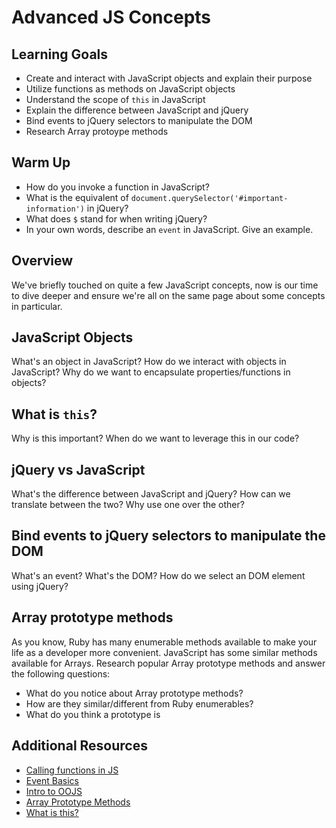 # Advanced JS Concepts

## Learning Goals

* Create and interact with JavaScript objects and explain their purpose
* Utilize functions as methods on JavaScript objects
* Understand the scope of `this` in JavaScript
* Explain the difference between JavaScript and jQuery
* Bind events to jQuery selectors to manipulate the DOM
* Research Array protoype methods 

## Warm Up

* How do you invoke a function in JavaScript?
* What is the equivalent of `document.querySelector('#important-information')` in jQuery?
* What does `$` stand for when writing jQuery?
* In your own words, describe an `event` in JavaScript. Give an example.

## Overview

We've briefly touched on quite a few JavaScript concepts, now is our time to dive deeper and ensure we're all on the same page about some concepts in particular. 

## JavaScript Objects

What's an object in JavaScript?
How do we interact with objects in JavaScript?
Why do we want to encapsulate properties/functions in objects?

## What is `this`?

Why is this important?
When do we want to leverage this in our code?

## jQuery vs JavaScript

What's the difference between JavaScript and jQuery?
How can we translate between the two?
Why use one over the other?

## Bind events to jQuery selectors to manipulate the DOM

What's an event? What's the DOM?
How do we select an DOM element using jQuery? 

## Array prototype methods

As you know, Ruby has many enumerable methods available to make your life as a developer more convenient. JavaScript has some similar methods available for Arrays. Research popular Array prototype methods and answer the following questions:

* What do you notice about Array prototype methods?
* How are they similar/different from Ruby enumerables?
* What do you think a prototype is

## Additional Resources

* [Calling functions in JS](https://github.com/mdn/advanced-js-fundamentals-ck/blob/gh-pages/tutorials/02-functions/01-calling-functions.md)
* [Event Basics](https://github.com/mdn/advanced-js-fundamentals-ck/blob/gh-pages/tutorials/04-events/01-basic-events.md)
* [Intro to OOJS](https://github.com/mdn/advanced-js-fundamentals-ck/blob/gh-pages/tutorials/03-object-oriented-javascript/01-introduction-to-object-oriented-javascript.md)
* [Array Prototype Methods](https://github.com/mdn/advanced-js-fundamentals-ck/blob/gh-pages/tutorials/01-array-prototype-methods/README.md)
* [What is this?](https://github.com/mdn/advanced-js-fundamentals-ck/blob/gh-pages/tutorials/02-functions/02-what-is-this.md)

